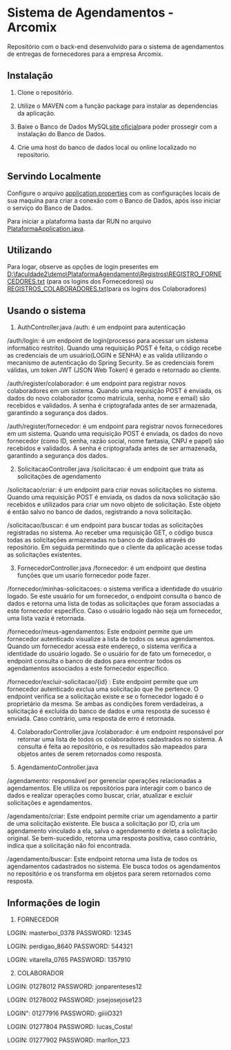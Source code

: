 # Sistema de Agendamentos - Arcomix

Repositório com o back-end desenvolvido para o sistema de agendamentos de entregas de fornecedores para a empresa Arcomix.

## Instalação

1. Clone o repositório.

2. Utilize o MAVEN com a função package para instalar as dependencias da aplicação.

3. Baixe o Banco de Dados MySQL[site oficial](https://www.mysql.com/downloads/)para poder prossegir com a instalação do Banco de Dados.

4. Crie uma host do banco de dados local ou online localizado no repositorio.

## Servindo Localmente

Configure o arquivo [application.properties](src/main/resources/application.properties) com as configurações locais de sua maquina para criar a conexão com o Banco de Dados, após isso iniciar o serviço do Banco de Dados.

Para iniciar a plataforma basta dar RUN no arquivo [PlataformaApplication.java](src/main/java/com/example/demo/PlataformaApplication.java).

## Utilizando

Para logar, observe as opções de login presentes
em [D:\faculdade2\demo\PlataformaAgendamento\Registros\REGISTRO_FORNECEDORES.txt](Registros/REGISTRO_FORNECEDORES.txt)
(para os logins dos Fornecedores) ou [REGISTROS_COLABORADORES.txt](Registros/REGISTROS_COLABORADORES.txt)(para os logins dos Colaboradores)

## Usando o sistema
1. AuthController.java
  /auth: é um endpoint para autenticação

  /auth/login: é um endpoint de login(processo para acessar um sistema informático restrito). Quando uma requisição POST é feita, o código recebe as credenciais de um usuário(LOGIN e SENHA) e as valida utilizando o mecanismo de autenticação do Spring Security. Se as credenciais forem válidas, um token JWT (JSON Web Token) é gerado e retornado ao cliente. 

  /auth/register/colaborador: é um endpoint para registrar novos colaboradores em um sistema. Quando uma requisição POST é enviada, os dados do novo colaborador (como matrícula, senha, nome e email) são recebidos e validados. A senha é criptografada antes de ser armazenada, garantindo a segurança dos dados.

  /auth/register/fornecedor: é um endpoint para registrar novos fornecedores em um sistema. Quando uma requisição POST é enviada, os dados do novo fornecedor (como ID, senha, razão social, nome fantasia, CNPJ e papel) são recebidos e validados. A senha é criptografada antes de ser armazenada, garantindo a segurança dos dados.

2. SolicitacaoController.java
  /solicitacao: é um endpoint que trata as solicitações de agendamento

  /solicitacao/criar: é um endpoint para criar novas solicitações no sistema. Quando uma requisição POST é enviada, os dados da nova solicitação são recebidos e utilizados para criar um novo objeto de solicitação. Este objeto é então salvo no banco de dados, registrando a nova solicitação.

  /solicitacao/buscar: é um endpoint para buscar todas as solicitações registradas no sistema. Ao receber uma requisição GET, o código busca todas as solicitações armazenadas no banco de dados através do repositório. Em seguida permitindo que o cliente da aplicação acesse todas as solicitações existentes.

3. FornecedorController.java
  /fornecedor: é um endpoint que destina funções que um usario fornecedor pode fazer.

  /fornecedor/minhas-solicitacoes: o sistema verifica a identidade do usuário logado. Se este usuário for um fornecedor, o endpoint consulta o banco de dados e retorna uma lista de todas as solicitações que foram associadas a este fornecedor específico. Caso o usuário logado não seja um fornecedor, uma lista vazia é retornada.

  /fornecedor/meus-agendamentos: Este endpoint permite que um fornecedor autenticado visualize a lista de todos os seus agendamentos. Quando um fornecedor acessa este endereço, o sistema verifica a identidade do usuário logado. Se o usuário for de fato um fornecedor, o endpoint consulta o banco de dados para encontrar todos os agendamentos associados a este fornecedor específico.

  /fornecedor/excluir-solicitacao/{id} : Este endpoint permite que um fornecedor autenticado exclua uma solicitação que lhe pertence. O endpoint verifica se a solicitação existe e se o fornecedor logado é o proprietário da mesma. Se ambas as condições forem verdadeiras, a solicitação é excluída do banco de dados e uma resposta de sucesso é enviada. Caso contrário, uma resposta de erro é retornada.

4. ColaboradorController.java
  /colaborador: é um endpoint responsável por retornar uma lista de todos os colaboradores cadastrados no sistema. A consulta é feita ao repositório, e os resultados são mapeados para objetos antes de serem retornados como resposta.

5. AgendamentoController.java

  /agendamento:  responsável por gerenciar operações relacionadas a agendamentos. Ele utiliza os repositórios para interagir com o banco de dados e realizar operações como buscar, criar, atualizar e excluir solicitações e agendamentos.

  /agendamento/criar: Este endpoint permite criar um agendamento a partir de uma solicitação existente. Ele busca a solicitação por ID, cria um agendamento vinculado a ela, salva o agendamento e deleta a solicitação original. Se bem-sucedido, retorna uma resposta positiva, caso contrário, indica que a solicitação não foi encontrada.

  /agendamento/buscar: Este endpoint retorna uma lista de todos os agendamentos cadastrados no sistema. Ele busca todos os agendamentos no repositório e os transforma em objetos para serem retornados como resposta.


## Informações de login

1. FORNECEDOR

  LOGIN: masterboi_0378
	PASSWORD: 12345

  LOGIN: perdigao_8640
	PASSWORD: 544321

  LOGIN: vitarella_0765
	PASSWORD: 1357910

2. COLABORADOR

  LOGIN: 01278012
	PASSWORD: jonparenteses12

  LOGIN: 01278002
	PASSWORD: josejosejose123

  LOGIN": 01277916
	PASSWORD: giiiiO321

  LOGIN: 01277804
	PASSWORD: lucas_Costa!

  LOGIN: 01277902
	PASSWORD: marllon_123
